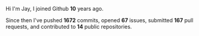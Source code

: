 Hi I'm Jay, I joined Github **10** years ago.

Since then I've pushed **1672** commits, opened **67** issues, submitted **167** pull requests, and contributed to **14** public repositories.
